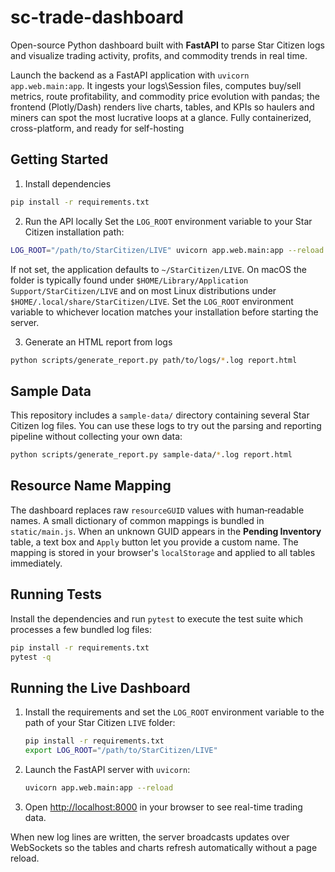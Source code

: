 # sc-trade-dashboard
Open-source Python dashboard built with **FastAPI** to parse Star Citizen logs and visualize trading activity, profits, and commodity trends in real time.

Launch the backend as a FastAPI application with `uvicorn app.web.main:app`. It ingests your logs\Session files, computes buy/sell metrics, route profitability, and commodity price evolution with pandas; the frontend (Plotly/Dash) renders live charts, tables, and KPIs so haulers and miners can spot the most lucrative loops at a glance. Fully containerized, cross-platform, and ready for self-hosting

## Getting Started

1. Install dependencies
```bash
pip install -r requirements.txt
```

2. Run the API locally
Set the `LOG_ROOT` environment variable to your Star Citizen installation path:
```bash
LOG_ROOT="/path/to/StarCitizen/LIVE" uvicorn app.web.main:app --reload
```
If not set, the application defaults to `~/StarCitizen/LIVE`.
On macOS the folder is typically found under
`$HOME/Library/Application Support/StarCitizen/LIVE` and on most Linux
distributions under `$HOME/.local/share/StarCitizen/LIVE`.
Set the `LOG_ROOT` environment variable to whichever location matches your
installation before starting the server.

3. Generate an HTML report from logs
```bash
python scripts/generate_report.py path/to/logs/*.log report.html
```

## Sample Data

This repository includes a `sample-data/` directory containing several Star Citizen
log files. You can use these logs to try out the parsing and reporting pipeline
without collecting your own data:

```bash
python scripts/generate_report.py sample-data/*.log report.html
```

## Resource Name Mapping

The dashboard replaces raw `resourceGUID` values with human‑readable names. A
small dictionary of common mappings is bundled in `static/main.js`. When an
unknown GUID appears in the **Pending Inventory** table, a text box and `Apply`
button let you provide a custom name. The mapping is stored in your browser's
`localStorage` and applied to all tables immediately.

## Running Tests

Install the dependencies and run `pytest` to execute the test suite which
processes a few bundled log files:

```bash
pip install -r requirements.txt
pytest -q
```

## Running the Live Dashboard

1. Install the requirements and set the `LOG_ROOT` environment variable to the path of your Star Citizen `LIVE` folder:
   ```bash
   pip install -r requirements.txt
   export LOG_ROOT="/path/to/StarCitizen/LIVE"
   ```
2. Launch the FastAPI server with `uvicorn`:
   ```bash
   uvicorn app.web.main:app --reload
   ```
3. Open [http://localhost:8000](http://localhost:8000) in your browser to see real-time trading data.

When new log lines are written, the server broadcasts updates over WebSockets so the tables and charts refresh automatically without a page reload.
